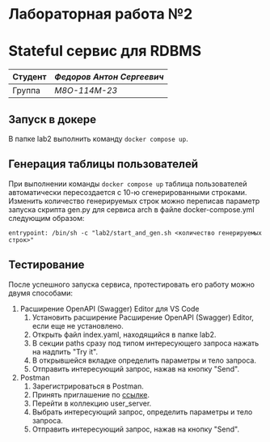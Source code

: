 # Лабораторная работа №2
# Stateful сервис для RDBMS

| Студент | *Федоров Антон Сергеевич* |
|------|------|
| Группа  | *М8О-114М-23* |

## Запуск в докере
В папке lab2 выполнить команду `docker compose up`.

## Генерация таблицы пользователей
При выполнении команды `docker compose up` таблица пользователей автоматически пересоздается с 10-ю сгенерированными строками. Изменить количество генерируемых строк можно переписав параметр запуска скрипта gen.py для сервиса arch в файле docker-compose.yml следующим образом: 

`entrypoint: /bin/sh -c "lab2/start_and_gen.sh <количество генерируемых строк>"`

## Тестирование
После успешного запуска сервиса, протестировать его работу можно двумя способами:
1. Расширение OpenAPI (Swagger) Editor для VS Code
    1. Установить расширение Расширение OpenAPI (Swagger) Editor, если еще не установлено.
    2. Открыть файл index.yaml, находящийся в папке lab2.
    3. В секции paths сразу под типом интересующего запроса нажать на надпить "Try it". 
    4. В открывшейся вкладке определить параметры и тело запроса.
    5. Отправить интересующий запрос, нажав на кнопку "Send".  
2. Postman
    1. Зарегистрироваться в Postman.
    2. Принять приглашение по [ссылке](https://app.getpostman.com/join-team?invite_code=83fe1c7315ea1aac8267a931ffff6ba2&target_code=da3cd756ef30976345e4be6574f343a1).
    3. Перейти в коллекцию user_server.
    4. Выбрать интересующий запрос, определить параметры и тело запроса.
    5. Отправить интересующий запрос, нажав на кнопку "Send".  